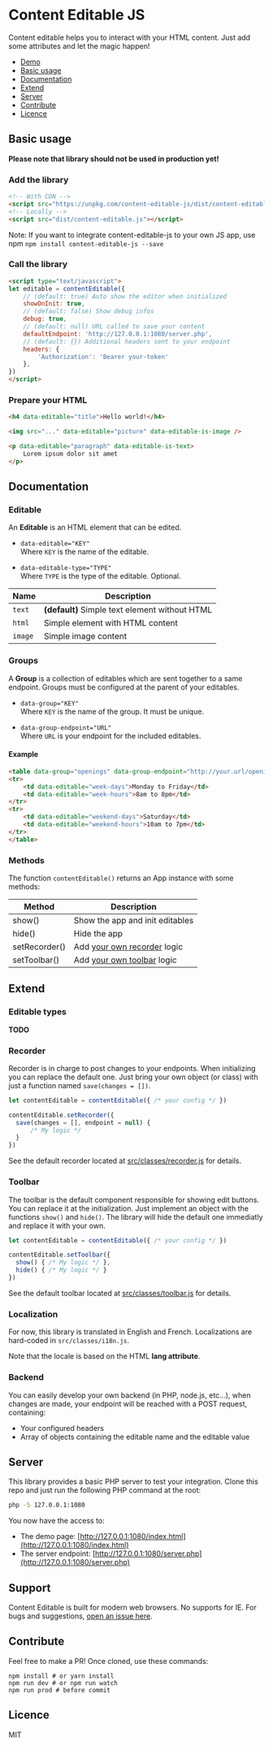 # Content Editable JS

Content editable helps you to interact with your HTML content.
Just add some attributes and let the magic happen!

- [Demo](https://marceauka.github.com/content-editable-js)
- [Basic usage](#basic-usage)
- [Documentation](#documentation)
- [Extend](#extend)
- [Server](#server)
- [Contribute](#contribute)
- [Licence](#licence)

## Basic usage

**Please note that library should not be used in production yet!**

### Add the library
```html
<!-- With CDN -->
<script src="https://unpkg.com/content-editable-js/dist/content-editable.js"></script>
<!-- Locally -->
<script src="dist/content-editable.js"></script>
```

Note: If you want to integrate content-editable-js to your own JS app, use npm `npm install content-editable-js --save`

### Call the library
```html
<script type="text/javascript">
let editable = contentEditable({
    // (default: true) Auto show the editor when initialized
    showOnInit: true,
    // (default: false) Show debug infos
    debug: true,
    // (default: null) URL called to save your content
    defaultEndpoint: 'http://127.0.0.1:1080/server.php',
    // (default: {}) Additional headers sent to your endpoint
    headers: {
        'Authorization': 'Bearer your-token'
    },
})
</script>
```

### Prepare your HTML
```html
<h4 data-editable="title">Hello world!</h4>

<img src="..." data-editable="picture" data-editable-is-image />

<p data-editable="paragraph" data-editable-is-text>
    Lorem ipsum dolor sit amet            
</p>
```

## Documentation

### Editable

An **Editable** is an HTML element that can be edited.

- `data-editable="KEY"`  
Where `KEY` is the name of the editable.

- `data-editable-type="TYPE"`  
Where `TYPE` is the type of the editable. Optional.  

|Name      |Description    |
|----------|---------------|
| `text`   | __(default)__ Simple text element without HTML |
| `html`   | Simple element with HTML content |
| `image`  | Simple image content |

### Groups

A **Group** is a collection of editables which are sent together to a same endpoint.
Groups must be configured at the parent of your editables.

- `data-group="KEY"`  
Where `KEY` is the name of the group. It must be unique.

- `data-group-endpoint="URL"`  
Where `URL` is your endpoint for the included editables.

#### Example
```html
<table data-group="openings" data-group-endpoint="http://your.url/openings/edit">
<tr>
    <td data-editable="week-days">Monday to Friday</td>
    <td data-editable="week-hours">8am to 8pm</td>
</tr>
<tr>
    <td data-editable="weekend-days">Saturday</td>
    <td data-editable="weekend-hours">10am to 7pm</td>
</tr>
</table>
```

### Methods

The function `contentEditable()` returns an App instance with some methods:

|Method        |Description                    |
|--------------|-------------------------------|
|show()        |Show the app and init editables|
|hide()        |Hide the app|
|setRecorder() |Add [your own recorder](#recorder) logic|
|setToolbar()  |Add [your own toolbar](#toolbar) logic|

## Extend

### Editable types

__TODO__

### Recorder

Recorder is in charge to post changes to your endpoints. When initializing you can replace the default one.
Just bring your own object (or class) with just a function named `save(changes = [])`.

```js
let contentEditable = contentEditable({ /* your config */ })

contentEditable.setRecorder({
  save(changes = [], endpoint = null) {
      /* My logic */
  }
})
```

See the default recorder located at [src/classes/recorder.js](https://github.com/MarceauKa/content-editable-js/tree/master/src/classes/recorder.js) for details.

### Toolbar

The toolbar is the default component responsible for showing edit buttons. You can replace it at the initialization.
Just implement an object with the functions `show()` and `hide()`. 
The library will hide the default one immediatly and replace it with your own.

```js
let contentEditable = contentEditable({ /* your config */ })

contentEditable.setToolbar({
  show() { /* My logic */ },
  hide() { /* My logic */ }  
})
```

See the default toolbar located at [src/classes/toolbar.js](https://github.com/MarceauKa/content-editable-js/tree/master/src/classes/toolbar.js) for details.

### Localization

For now, this library is translated in English and French.
Localizations are hard-coded in `src/classes/i18n.js`.

Note that the locale is based on the HTML **lang attribute**.

### Backend

You can easily develop your own backend (in PHP, node.js, etc...), when changes are made, your endpoint will be reached with a POST request, containing:
- Your configured headers
- Array of objects containing the editable name and the editable value 

## Server

This library provides a basic PHP server to test your integration. 
Clone this repo and just run the following PHP command at the root:

```bash
php -S 127.0.0.1:1080
```

You now have the access to:
- The demo page: [http://127.0.0.1:1080/index.html](http://127.0.0.1:1080/index.html)
- The server endpoint: [http://127.0.0.1:1080/server.php](http://127.0.0.1:1080/server.php)

## Support

Content Editable is built for modern web browsers. No supports for IE.
For bugs and suggestions, [open an issue here](https://github.com/MarceauKa/content-editable-js/issues).

## Contribute

Feel free to make a PR! Once cloned, use these commands:

```
npm install # or yarn install
npm run dev # or npm run watch
npm run prod # before commit 
```

## Licence

MIT
